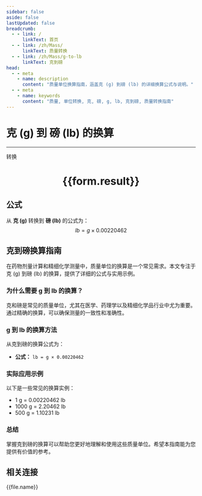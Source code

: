 ```yaml
---
sidebar: false
aside: false
lastUpdated: false
breadcrumb:
  - - link: /
      linkText: 首页
  - - link: /zh/Mass/
      linkText: 质量转换
  - - link: /zh/Mass/g-to-lb
      linkText: 克到磅
head:
  - - meta
    - name: description
      content: "质量单位换算指南，涵盖克 (g) 到磅 (lb) 的详细换算公式与说明。"
  - - meta
    - name: keywords
      content: "质量, 单位转换, 克, 磅, g, lb, 克到磅, 质量转换指南"
---
```

# 克 (g) 到 磅 (lb) 的换算
---
<script setup>
import { onMounted, reactive, inject, ref } from 'vue'
import { NButton, NForm, NFormItem, NInput, NInputNumber, NSelect, NCard, useMessage,NGrid ,NGi } from 'naive-ui'
import { defineClientComponent } from 'vitepress'
import { Mass } from '../../files';

const convert = inject('convert')

const form = reactive({
  number: null,
  result: '',
})

const convertHandler = () => {
  if (form.number !== null && !isNaN(form.number)) {
    const convertedValue = parseFloat(form.number) * 0.00220462
    form.result = `${form.number}g = ${convertedValue.toFixed(4)}lb`
  } else {
    form.result = '请输入有效的数值。'
  }
}
</script>

<n-form size="large" :model="form">
  <n-form-item label="克 (g)">
    <n-input-number v-model:value="form.number" placeholder="输入克" style="width: 100%" />
  </n-form-item>
  <n-form-item>
    <n-button type="primary" @click="convertHandler" block>转换</n-button>
  </n-form-item>
</n-form>

<n-card  embedded :bordered="false" hoverable>
  <div  style="text-align:center">
    <h1>{{form.result}}</h1>
  </div>
</n-card>

## 公式

从 **克 (g)** 转换到 **磅 (lb)** 的公式为：
$$ lb = g \times 0.00220462 $$

## 克到磅换算指南

在药物剂量计算和精细化学测量中，质量单位的换算是一个常见需求。本文专注于克 (g) 到磅 (lb) 的换算，提供了详细的公式与实用示例。

### 为什么需要 g 到 lb 的换算？

克和磅是常见的质量单位，尤其在医学、药理学以及精细化学品行业中尤为重要。通过精确的换算，可以确保测量的一致性和准确性。

### g 到 lb 的换算方法

从克到磅的换算公式为：

- **公式：** `lb = g × 0.00220462`

### 实际应用示例

以下是一些常见的换算实例：

- 1 g = 0.00220462 lb
- 1000 g = 2.20462 lb
- 500 g = 1.10231 lb

### 总结

掌握克到磅的换算可以帮助您更好地理解和使用这些质量单位。希望本指南能为您提供有价值的参考。

## 相关连接
<n-grid x-gap="12" :cols="4">
  <n-gi v-for="(file, index) in Mass" :key="index">
    <n-button
      text
      tag="a"
      :href="file.path"
      type="primary"
    >
      {{file.name}}
    </n-button>
  </n-gi>
</n-grid>